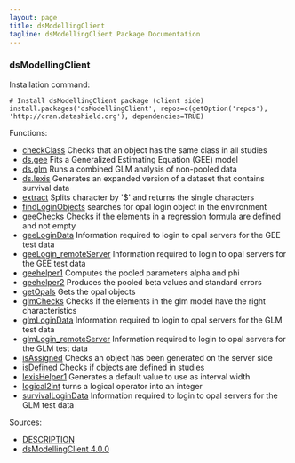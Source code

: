 ```yaml
---
layout: page
title: dsModellingClient
tagline: dsModellingClient Package Documentation
---
```



### dsModellingClient

Installation command:

	# Install dsModellingClient package (client side)
	install.packages('dsModellingClient', repos=c(getOption('repos'), 'http://cran.datashield.org'), dependencies=TRUE)

Functions:


* [checkClass](checkClass.html) Checks that an object has the same class in all studies
* [ds.gee](ds.gee.html) Fits a Generalized Estimating Equation (GEE) model
* [ds.glm](ds.glm.html) Runs a combined GLM analysis of non-pooled data
* [ds.lexis](ds.lexis.html) Generates an expanded version of a dataset that contains survival data
* [extract](extract.html) Splits character by '$' and returns the single characters
* [findLoginObjects](findLoginObjects.html) searches for opal login object in the environment
* [geeChecks](geeChecks.html) Checks if the elements in a regression formula are defined and not empty
* [geeLoginData](geeLoginData.html) Information required to login to opal servers for the GEE test data
* [geeLogin_remoteServer](geeLogin_remoteServer.html) Information required to login to opal servers for the GEE test data
* [geehelper1](geehelper1.html) Computes the pooled parameters alpha and phi
* [geehelper2](geehelper2.html) Produces the pooled beta values and standard errors
* [getOpals](getOpals.html) Gets the opal objects
* [glmChecks](glmChecks.html) Checks if the elements in the glm model have the right characteristics
* [glmLoginData](glmLoginData.html) Information required to login to opal servers for the GLM test data
* [glmLogin_remoteServer](glmLogin_remoteServer.html) Information required to login to opal servers for the GLM test data
* [isAssigned](isAssigned.html) Checks an object has been generated on the server side
* [isDefined](isDefined.html) Checks if objects are defined in studies
* [lexisHelper1](lexisHelper1.html) Generates a default value to use as interval width
* [logical2int](logical2int.html) turns a logical operator into an integer
* [survivalLoginData](survivalLoginData.html) Information required to login to opal servers for the GLM test data

Sources:

* [DESCRIPTION](https://raw.github.com/datashield/dsModellingClient/4.0.0/DESCRIPTION)
* [dsModellingClient 4.0.0](https://github.com/datashield/dsModellingClient/tree/4.0.0)
